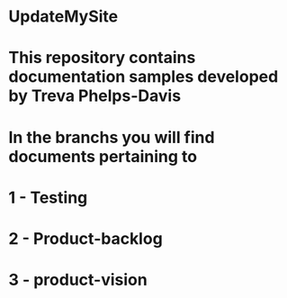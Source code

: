 # UpdateMySite
# This repository contains documentation samples developed by Treva Phelps-Davis 
# In the branchs you will find documents pertaining to 
# 1 - Testing 
# 2 - Product-backlog 
# 3 - product-vision 
